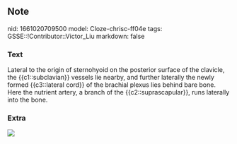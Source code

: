 ## Note
nid: 1661020709500
model: Cloze-chrisc-ff04e
tags: GSSE::!Contributor::Victor_Liu
markdown: false

### Text
<div>
  Lateral to the origin of sternohyoid on the posterior surface of
  the clavicle, the {{c1::subclavian}} vessels lie nearby, and
  further laterally the newly formed {{c3::lateral cord}} of the
  brachial plexus lies behind bare bone. Here the nutrient artery,
  a branch of the {{c2::suprascapular}}, runs laterally into the
  bone.
</div>

### Extra
<img src="paste-348ca429e848701d6156ee3e1ab95cc73644b727.jpg">

